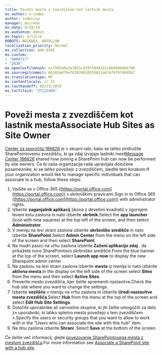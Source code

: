 ```yaml
---
title: Poveži mesta z zvezdiščem kot lastnik mesta
ms.author: v-todmc
author: todmccoy
manager: mnirkhe
ms.date: 9/18/19
ms.audience: Admin
ms.topic: article
ROBOTS: NOINDEX, NOFOLLOW
localization_priority: Normal
ms.collection: Adm_O365
ms.custom:
- "9000717"
- "2638"
ms.openlocfilehash: ecf505a0a3a7851c919f3949321c6b048b904780
ms.sourcegitcommit: 6b102e079a7d30298105fd811a67efb707d6d5bf
ms.translationtype: MT
ms.contentlocale: sl-SI
ms.lasthandoff: 09/23/2019
ms.locfileid: "37122489"
---
```

# <a name="associate-hub-sites-as-site-owner"></a><span data-ttu-id="db2f0-102">Poveži mesta z zvezdiščem kot lastnik mesta</span><span class="sxs-lookup"><span data-stu-id="db2f0-102">Associate Hub Sites as Site Owner</span></span>

<span data-ttu-id="db2f0-103">[Center za sporočila 186626](https://admin.microsoft.com/Adminportal/Home?source=applauncher#/MessageCenter?id=MC186626) je v skupni rabi, kako se lahko pridružite SharePointovemu zvezdišču, ki ga zdaj izvajajo lastniki mest</span><span class="sxs-lookup"><span data-stu-id="db2f0-103">[Message Center 186626](https://admin.microsoft.com/Adminportal/Home?source=applauncher#/MessageCenter?id=MC186626) shared how joining a SharePoint hub can now be performed by site owners.</span></span> <span data-ttu-id="db2f0-104">Če bi vaša organizacija rada upravljala določene posameznike, ki se lahko povežejo z zvezdiščem, sledite tem korakom:</span><span class="sxs-lookup"><span data-stu-id="db2f0-104">If your organization would like to manage specific individuals that can associate to a hub, follow these steps:</span></span> 

1. <span data-ttu-id="db2f0-105">Vpišite se v Office 365 ([https://portal.office.com](https://portal.office.com)) s skrbniškimi pravicami.</span><span class="sxs-lookup"><span data-stu-id="db2f0-105">Sign in to Office 365 ([https://portal.office.com](https://portal.office.com)) with administrator rights.</span></span>
2. <span data-ttu-id="db2f0-106">Izberite **zaganjalnik aplikacij** (ikona z devetimi kvadrati) v zgornjem levem kotu zaslona in nato izberite **skrbnik**.</span><span class="sxs-lookup"><span data-stu-id="db2f0-106">Select the **app launcher** (icon with nine squares) at the top left of the screen, and then select **Administrator**.</span></span>
3. <span data-ttu-id="db2f0-107">V meniju na levi strani zaslona izberite **skrbniško središče** in nato izberite **SharePoint**.</span><span class="sxs-lookup"><span data-stu-id="db2f0-107">Select **Admin Center** from the menu on the left side of the screen and then select **SharePoint**.</span></span>
4. <span data-ttu-id="db2f0-108">Na modri pasici na vrhu zaslona izberite **Zaženi aplikacijo zdaj** , da prikažete novo SharePointovo skrbniško središče.</span><span class="sxs-lookup"><span data-stu-id="db2f0-108">From the blue banner at the top of the screen, select **Launch app now** to display the new Sharepoint admin center.</span></span>
5. <span data-ttu-id="db2f0-109">Na zaslonu na levi strani zaslona izberite **mesta** iz menija in nato izberite **aktivna mesta**.</span><span class="sxs-lookup"><span data-stu-id="db2f0-109">In the display on the left side of the screen select **Sites** from the menu and then select **Active Sites**.</span></span>
6. <span data-ttu-id="db2f0-110">Preverite mesto zvezdišča, kjer želite spremeniti nastavitve.</span><span class="sxs-lookup"><span data-stu-id="db2f0-110">Check the hub site where you want to change the settings.</span></span>
7. <span data-ttu-id="db2f0-111">Izberite **vozlišče** v meniju na vrhu zaslona in izberite **Uredi nastavitve mesta zvezdišča**.</span><span class="sxs-lookup"><span data-stu-id="db2f0-111">Select **Hub** from the menu at the top of the screen and select **Edit Hub Site Settings**.</span></span>
8. <span data-ttu-id="db2f0-112">Določite uporabnike ali varnostne skupine, ki jih želite omogočiti za delo z» uporabniki, ki lahko spletno mesto povežejo s tem zvezdiščem «.</span><span class="sxs-lookup"><span data-stu-id="db2f0-112">Specify the users or security groups that you want to allow to work with in the "Users who can associate the site with this hub" item.</span></span>
9. <span data-ttu-id="db2f0-113">Na dnu zaslona izberite **Shrani** .</span><span class="sxs-lookup"><span data-stu-id="db2f0-113">Select **Save** at the bottom of the screen.</span></span>

<span data-ttu-id="db2f0-114">Če želite več informacij, glejte [povezovanje SharePointovega mesta z mestom zvezdišča](https://support.office.com/article/associate-a-sharepoint-site-with-a-hub-site-ae0009fd-af04-4d3d-917d-88edb43efc05).</span><span class="sxs-lookup"><span data-stu-id="db2f0-114">For more information see [Associate a SharePoint site with a hub site](https://support.office.com/article/associate-a-sharepoint-site-with-a-hub-site-ae0009fd-af04-4d3d-917d-88edb43efc05).</span></span> 